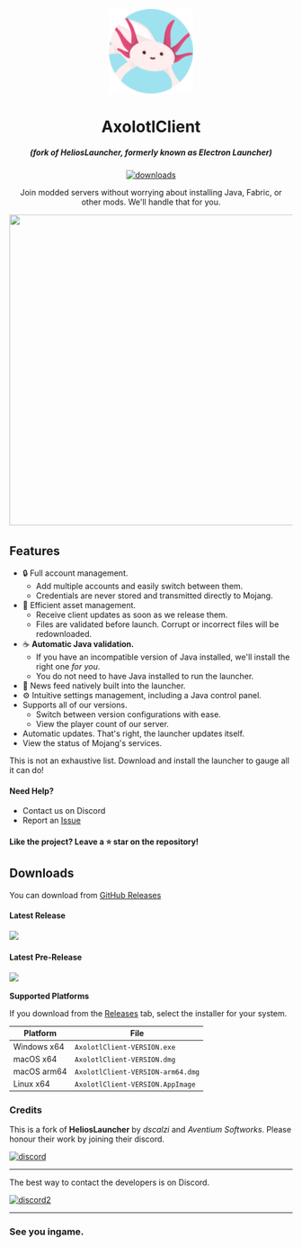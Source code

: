 <p align="center"><img src="./app/assets/images/SealCircle.png" width="150px" height="150px" alt="AxolotlClient"></p>

<h1 align="center">AxolotlClient</h1>

<em><h5 align="center">(fork of HeliosLauncher, formerly known as Electron Launcher)</h5></em>
[<p align="center"><img src="https://img.shields.io/github/downloads/moehreag/AxolotlClient/total.svg?style=for-the-badge" alt="downloads">](https://github.com/moehreag/AxolotlClient/releases)</p>

<p align="center">Join modded servers without worrying about installing Java, Fabric, or other mods. We'll handle that for you.</p>

<p align="center"><img src="http:/195.128.102.114/axoclient/files/screenshot-1.png" width="1037px" height="552px"></p>
<!--![Screenshot 2](https://i.imgur.com/x3B34n1.png)-->

## Features

* 🔒 Full account management.
  * Add multiple accounts and easily switch between them.
  * Credentials are never stored and transmitted directly to Mojang.
* 📂 Efficient asset management.
  * Receive client updates as soon as we release them.
  * Files are validated before launch. Corrupt or incorrect files will be redownloaded.
* ☕ **Automatic Java validation.**
  * If you have an incompatible version of Java installed, we'll install the right one *for you*.
  * You do not need to have Java installed to run the launcher.
* 📰 News feed natively built into the launcher.
* ⚙️ Intuitive settings management, including a Java control panel.
* Supports all of our versions.
  * Switch between version configurations with ease.
  * View the player count of our server.
* Automatic updates. That's right, the launcher updates itself.
*  View the status of Mojang's services.

This is not an exhaustive list. Download and install the launcher to gauge all it can do!

#### Need Help? 

 * Contact us on Discord
 * Report an [Issue][issue]

#### Like the project? Leave a ⭐ star on the repository!

## Downloads

You can download from [GitHub Releases](https://github.com/moehreag/AxolotlClient/releases)

#### Latest Release

[![](https://img.shields.io/github/v/release/moehreag/AxolotlClient.svg?style=flat-square)](https://github.com/moehreag/AxolotlClient/releases/latest)

#### Latest Pre-Release
[![](https://img.shields.io/github/v/release/moehreag/AxolotlClient.svg?style=flat-square&include_prereleases)](https://github.com/moehreag/AxolotlClient/releases)

**Supported Platforms**

If you download from the [Releases](https://github.com/moehreag/AxolotlClient/releases) tab, select the installer for your system.

| Platform | File |
| -------- | ---- |
| Windows x64 | `AxolotlClient-VERSION.exe` |
| macOS x64 | `AxolotlClient-VERSION.dmg` |
| macOS arm64 | `AxolotlClient-VERSION-arm64.dmg` |
| Linux x64 | `AxolotlClient-VERSION.AppImage` |


### Credits

This is a fork of __HeliosLauncher__ by _dscalzi_ and _Aventium Softworks_. Please honour their work by joining their discord.

[![discord](https://discordapp.com/api/guilds/211524927831015424/embed.png?style=banner2)][discord]

---

The best way to contact the developers is on Discord.

[![discord2](https://discord.com/api/guilds/872856682567454720/embed.png?style=banner2)][discord2]

---

### See you ingame.

[discord]: https://discord.gg/zNWUXdt 'Discord'
[discord2]: https://discord.gg/9Q3brQVQZN 'Discord'
[issue]: https://github.com/moehreag/AxolotlClient/issues
